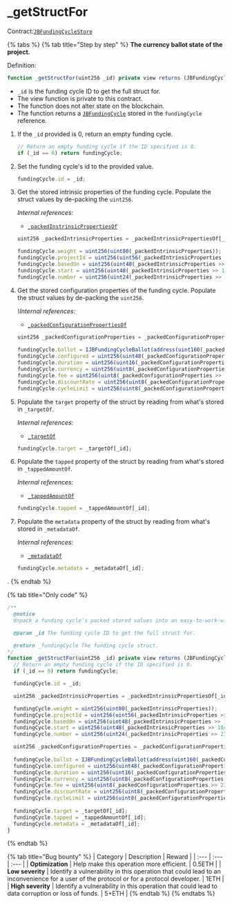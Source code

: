 # \_getStructFor

Contract:[`JBFundingCycleStore`](../)​

{% tabs %}
{% tab title="Step by step" %}
**The currency ballot state of the project.**

Definition:

```javascript
function _getStructFor(uint256 _id) private view returns (JBFundingCycle memory fundingCycle) { ... }
```

* `_id` is the funding cycle ID to get the full struct for.
* The view function is private to this contract.
* The function does not alter state on the blockchain.
* The function returns a [`JBFundingCycle`](../../../data-structures/jbfundingcycle.md) stored in the `fundingCycle` reference.

1. If the `_id` provided is 0, return an empty funding cycle.

   ```javascript
   // Return an empty funding cycle if the ID specified is 0.
   if (_id == 0) return fundingCycle;
   ```

2. Set the funding cycle's id to the provided value.

   ```javascript
   fundingCycle.id = _id;
   ```

3. Get the stored intrinsic properties of the funding cycle. Populate the struct values by de-packing the `uint256`.  


   _Internal references:_

   * [`_packedInstrinsicPropertiesOf`](../properties/_packedintrinsicpropertiesof.md)

   ```javascript
   uint256 _packedIntrinsicProperties = _packedIntrinsicPropertiesOf[_id];

   fundingCycle.weight = uint256(uint80(_packedIntrinsicProperties));
   fundingCycle.projectId = uint256(uint56(_packedIntrinsicProperties >> 80));
   fundingCycle.basedOn = uint256(uint48(_packedIntrinsicProperties >> 136));
   fundingCycle.start = uint256(uint48(_packedIntrinsicProperties >> 184));
   fundingCycle.number = uint256(uint24(_packedIntrinsicProperties >> 232));
   ```

4. Get the stored configuration properties of the funding cycle. Populate the struct values by de-packing the `uint256`.  


   _\Internal references:_

   * [`_packedConfigurationPropertiesOf`](../properties/_packedconfigurationpropertiesof.md)

   ```javascript
   uint256 _packedConfigurationProperties = _packedConfigurationPropertiesOf[_id];
  
   fundingCycle.ballot = IJBFundingCycleBallot(address(uint160(_packedConfigurationProperties)));
   fundingCycle.configured = uint256(uint48(_packedConfigurationProperties >> 160));
   fundingCycle.duration = uint256(uint16(_packedConfigurationProperties >> 208));
   fundingCycle.currency = uint256(uint8(_packedConfigurationProperties >> 224));
   fundingCycle.fee = uint256(uint8(_packedConfigurationProperties >> 232));
   fundingCycle.discountRate = uint256(uint8(_packedConfigurationProperties >> 240));
   fundingCycle.cycleLimit = uint256(uint8(_packedConfigurationProperties >> 248));  
   ```

5. Populate the `target` property of the struct by reading from what's stored in `_targetOf`.  


   _Internal references:_

   * [`_targetOf`](../properties/_targetof.md)

   ```javascript
   fundingCycle.target = _targetOf[_id];
   ```

6. Populate the `tapped` property of the struct by reading from what's stored in `_tappedAmountOf`.  


   _Internal references:_

   * [`_tappedAmountOf`](../properties/_targetof.md)

   ```javascript
   fundingCycle.tapped = _tappedAmountOf[_id];
   ```

7. Populate the `metadata` property of the struct by reading from what's stored in `_metadataOf`.  


   _Internal references:_

   * [`_metadataOf`](../properties/_metadataof.md)

   ```javascript
   fundingCycle.metadata = _metadataOf[_id];
   ```

.
{% endtab %}

{% tab title="Only code" %}
```javascript
/**
  @notice 
  Unpack a funding cycle's packed stored values into an easy-to-work-with funding cycle struct.

  @param _id The funding cycle ID to get the full struct for.

  @return _fundingCycle The funding cycle struct.
*/
function _getStructFor(uint256 _id) private view returns (JBFundingCycle memory fundingCycle) {
  // Return an empty funding cycle if the ID specified is 0.
  if (_id == 0) return fundingCycle;

  fundingCycle.id = _id;

  uint256 _packedIntrinsicProperties = _packedIntrinsicPropertiesOf[_id];

  fundingCycle.weight = uint256(uint80(_packedIntrinsicProperties));
  fundingCycle.projectId = uint256(uint56(_packedIntrinsicProperties >> 80));
  fundingCycle.basedOn = uint256(uint48(_packedIntrinsicProperties >> 136));
  fundingCycle.start = uint256(uint48(_packedIntrinsicProperties >> 184));
  fundingCycle.number = uint256(uint24(_packedIntrinsicProperties >> 232));

  uint256 _packedConfigurationProperties = _packedConfigurationPropertiesOf[_id];
  
  fundingCycle.ballot = IJBFundingCycleBallot(address(uint160(_packedConfigurationProperties)));
  fundingCycle.configured = uint256(uint48(_packedConfigurationProperties >> 160));
  fundingCycle.duration = uint256(uint16(_packedConfigurationProperties >> 208));
  fundingCycle.currency = uint256(uint8(_packedConfigurationProperties >> 224));
  fundingCycle.fee = uint256(uint8(_packedConfigurationProperties >> 232));
  fundingCycle.discountRate = uint256(uint8(_packedConfigurationProperties >> 240));
  fundingCycle.cycleLimit = uint256(uint8(_packedConfigurationProperties >> 248));
  
  fundingCycle.target = _targetOf[_id];
  fundingCycle.tapped = _tappedAmountOf[_id];
  fundingCycle.metadata = _metadataOf[_id];
}
```
{% endtab %}

{% tab title="Bug bounty" %}
| Category | Description | Reward |
| :--- | :--- | :--- |
| **Optimization** | Help make this operation more efficient. | 0.5ETH |
| **Low severity** | Identify a vulnerability in this operation that could lead to an inconvenience for a user of the protocol or for a protocol developer. | 1ETH |
| **High severity** | Identify a vulnerability in this operation that could lead to data corruption or loss of funds. | 5+ETH |
{% endtab %}
{% endtabs %}

